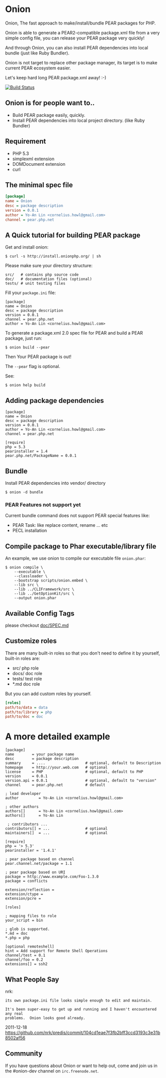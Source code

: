 Onion
=====

Onion, The fast approach to make/install/bundle PEAR packages for PHP.

Onion is able to generate a PEAR2-compatible package.xml file from a very simple config
file, you can release your PEAR package very quickly!

And through Onion, you can also install PEAR dependencies into local bundle (just like Ruby Bundler).

Onion is not target to replace other package manager, its target is to make current PEAR ecosystem easier.

Let's keep hard long PEAR package.xml away! :-)

[![Build Status](https://secure.travis-ci.org/c9s/Onion.png)](http://travis-ci.org/c9s/Onion)

## Onion is for people want to..

* Build PEAR package easily, quickly.
* Install PEAR dependencies into local project directory. (like Ruby Bundler)

## Requirement

* PHP 5.3
* simplexml extension
* DOMDocument extension
* curl

## The minimal spec file

```ini
[package]
name = Onion
desc = package description
version = 0.0.1
author = Yo-An Lin <cornelius.howl@gmail.com>
channel = pear.php.net
```

## A Quick tutorial for building PEAR package

Get and install onion:

    $ curl -s http://install.onionphp.org/ | sh

Please make sure your directory structure:

    src/   # contains php source code
    doc/   # documentation files (optional)
    tests/ # unit testing files

Fill your `package.ini` file:

    [package]
    name = Onion
    desc = package description
    version = 0.0.1
    channel = pear.php.net
    author = Yo-An Lin <cornelius.howl@gmail.com>

To generate a package.xml 2.0 spec file for PEAR and build a PEAR package, just run:

    $ onion build --pear

Then Your PEAR package is out!

The `--pear` flag is optional.

See:

    $ onion help build

## Adding package dependencies

    [package]
    name = Onion
    desc = package description
    version = 0.0.1
    author = Yo-An Lin <cornelius.howl@gmail.com>
    channel = pear.php.net

    [require]
    php = 5.3
    pearinstaller = 1.4
    pear.php.net/PackageName = 0.0.1

## Bundle

Install PEAR dependencies into vendor/ directory

    $ onion -d bundle

### PEAR Features not support yet

Current bundle command does not support PEAR special features like:

- PEAR Task: like replace content, rename ... etc
- PECL installation

## Compile package to Phar executable/library file

An example, we use onion to compile our executable file `onion.phar`:

    $ onion compile \
        --executable \
        --classloader \
        --bootstrap scripts/onion.embed \
        --lib src \
        --lib ../CLIFramework/src \
        --lib ../GetOptionKit/src \
        --output onion.phar

## Available Config Tags

please checkout [doc/SPEC.md](https://github.com/c9s/Onion/blob/master/doc/SPEC-v2.md)


## Customize roles

There are many built-in roles so that you don't need to define it by yourself, built-in roles are:

- src/   php role
- docs/  doc role
- tests/ test role
- \*.md  doc role

But you can add custom roles by yourself.

```ini
[roles]
path/to/data = data
path/to/library = php
path/to/doc = doc
```


A more detailed example
========================

    [package]
    name        = your package name
    desc        = package description
    summary     = ....                  # optional, default to Description
    homepage    = http://your.web.com   # optional
    license     = PHP                   # optional, default to PHP
    version     = 0.0.1
    version.api = 0.0.1                 # optional, default to "version"
    channel     = pear.php.net          # default

    ; lead developer
    author         = Yo-An Lin <cornelius.howl@gmail.com>

    ; other authors
    authors[]      = Yo-An Lin <cornelius.howl@gmail.com>
    authors[]      = Yo-An Lin

	 ; contributors ...
    contributors[] = ...                # optional
    maintainers[]  = ...                # optional

    [require]
    php = '> 5.3'
    pearinstaller = '1.4.1'

    ; pear package based on channel
    pear.channel.net/package = 1.1

    ; pear package based on URI
    package = http://www.example.com/Foo-1.3.0
    package = conflicts

    extension/reflection = 
    extension/ctype = 
    extension/pcre = 

    [roles]

    ; mapping files to role
    your_script = bin

    ; glob is supported.
    *.md = doc
    *.php = php

    [optional remoteshell]
    hint = Add support for Remote Shell Operations
    channel/test = 0.1
    channel/foo = 0.2
    extensions[] = ssh2

## What People Say

nrk: 

    its own package.ini file looks simple enough to edit and maintain.

    It's been super-easy to get up and running and I haven't encountered any real
    problems.  Onion looks good already.  

2011-12-18 <https://github.com/nrk/predis/commit/104cd1eae7f3fb2bff3ccd3193c3e31b8502af56>


## Community

If you have questions about Onion or want to help out, come and join us in the #onion-dev channel on `irc.freenode.net`.
